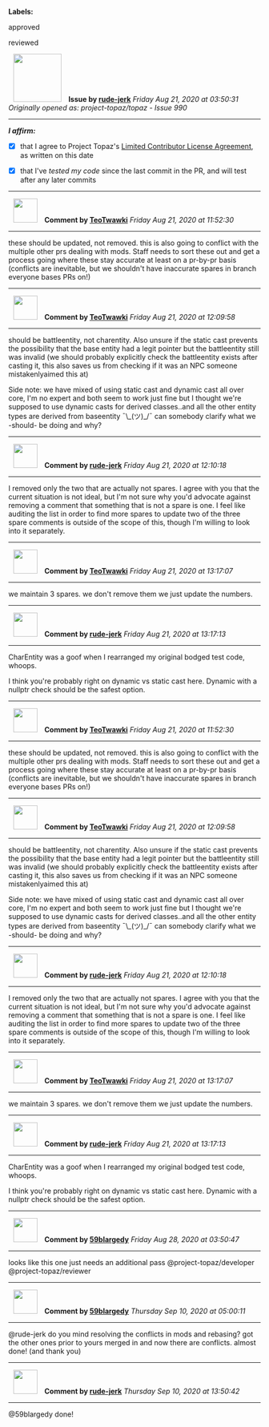 **Labels:**

approved

reviewed



<a href="https://github.com/rude-jerk"><img src="https://avatars0.githubusercontent.com/u/9592857?v=4" width="96" height="96" hspace="10"></img></a> **Issue by [rude-jerk](https://github.com/rude-jerk)**
_Friday Aug 21, 2020 at 03:50:31_
_Originally opened as: project-topaz/topaz - Issue 990_

----

<!-- place 'x' mark between square [] brackets to affirm: -->
**_I affirm:_**
- [x] that I agree to Project Topaz's [Limited Contributor License Agreement](http://project-topaz.com/blob/release/CONTRIBUTOR_AGREEMENT.md), as written on this date
- [x] that I've _tested my code_ since the last commit in the PR, and will test after any later commits




----
<a href="https://github.com/TeoTwawki"><img src="https://avatars0.githubusercontent.com/u/6871475?v=4" width="48" height="48" hspace="10"></img></a> **Comment by [TeoTwawki](https://github.com/TeoTwawki)**
_Friday Aug 21, 2020 at 11:52:30_

----

these should be updated, not removed. this is also going to conflict with the multiple other prs dealing with mods. Staff needs to sort these out and get a process going where these stay accurate at least on a pr-by-pr basis (conflicts are inevitable, but we shouldn't have inaccurate spares in branch everyone bases PRs on!)


----
<a href="https://github.com/TeoTwawki"><img src="https://avatars0.githubusercontent.com/u/6871475?v=4" width="48" height="48" hspace="10"></img></a> **Comment by [TeoTwawki](https://github.com/TeoTwawki)**
_Friday Aug 21, 2020 at 12:09:58_

----

should be battleentity, not charentity. Also unsure if the static cast prevents the possibility that the base entity had a legit pointer but the battleentity still was invalid (we should probably explicitly check the battleentity exists after casting it, this also saves us from checking if it was an NPC someone mistakenlyaimed this at)

Side note: we have mixed of using static cast and dynamic cast all over core, I'm no expert and both seem to work just fine but I thought we're supposed to use dynamic casts for derived classes..and all the other entity types are derived from baseentity ¯\\\_(ツ)\_/¯ can somebody clarify what we -should- be doing and why?


----
<a href="https://github.com/rude-jerk"><img src="https://avatars0.githubusercontent.com/u/9592857?v=4" width="48" height="48" hspace="10"></img></a> **Comment by [rude-jerk](https://github.com/rude-jerk)**
_Friday Aug 21, 2020 at 12:10:18_

----

I removed only the two that are actually not spares. I agree with you that the current situation is not ideal, but I'm not sure why you'd advocate against removing a comment that something that is not a spare is one. I feel like auditing the list in order to find more spares to update two of the three spare comments is outside of the scope of this, though I'm willing to look into it separately. 


----
<a href="https://github.com/TeoTwawki"><img src="https://avatars0.githubusercontent.com/u/6871475?v=4" width="48" height="48" hspace="10"></img></a> **Comment by [TeoTwawki](https://github.com/TeoTwawki)**
_Friday Aug 21, 2020 at 13:17:07_

----

we maintain 3 spares. we don't remove them we just update the numbers.


----
<a href="https://github.com/rude-jerk"><img src="https://avatars0.githubusercontent.com/u/9592857?v=4" width="48" height="48" hspace="10"></img></a> **Comment by [rude-jerk](https://github.com/rude-jerk)**
_Friday Aug 21, 2020 at 13:17:13_

----

CharEntity was a goof when I rearranged my original bodged test code, whoops.

I think you're probably right on dynamic vs static cast here. Dynamic with a nullptr check should be the safest option. 


----
<a href="https://github.com/TeoTwawki"><img src="https://avatars0.githubusercontent.com/u/6871475?v=4" width="48" height="48" hspace="10"></img></a> **Comment by [TeoTwawki](https://github.com/TeoTwawki)**
_Friday Aug 21, 2020 at 11:52:30_

----

these should be updated, not removed. this is also going to conflict with the multiple other prs dealing with mods. Staff needs to sort these out and get a process going where these stay accurate at least on a pr-by-pr basis (conflicts are inevitable, but we shouldn't have inaccurate spares in branch everyone bases PRs on!)


----
<a href="https://github.com/TeoTwawki"><img src="https://avatars0.githubusercontent.com/u/6871475?v=4" width="48" height="48" hspace="10"></img></a> **Comment by [TeoTwawki](https://github.com/TeoTwawki)**
_Friday Aug 21, 2020 at 12:09:58_

----

should be battleentity, not charentity. Also unsure if the static cast prevents the possibility that the base entity had a legit pointer but the battleentity still was invalid (we should probably explicitly check the battleentity exists after casting it, this also saves us from checking if it was an NPC someone mistakenlyaimed this at)

Side note: we have mixed of using static cast and dynamic cast all over core, I'm no expert and both seem to work just fine but I thought we're supposed to use dynamic casts for derived classes..and all the other entity types are derived from baseentity ¯\\\_(ツ)\_/¯ can somebody clarify what we -should- be doing and why?


----
<a href="https://github.com/rude-jerk"><img src="https://avatars0.githubusercontent.com/u/9592857?v=4" width="48" height="48" hspace="10"></img></a> **Comment by [rude-jerk](https://github.com/rude-jerk)**
_Friday Aug 21, 2020 at 12:10:18_

----

I removed only the two that are actually not spares. I agree with you that the current situation is not ideal, but I'm not sure why you'd advocate against removing a comment that something that is not a spare is one. I feel like auditing the list in order to find more spares to update two of the three spare comments is outside of the scope of this, though I'm willing to look into it separately. 


----
<a href="https://github.com/TeoTwawki"><img src="https://avatars0.githubusercontent.com/u/6871475?v=4" width="48" height="48" hspace="10"></img></a> **Comment by [TeoTwawki](https://github.com/TeoTwawki)**
_Friday Aug 21, 2020 at 13:17:07_

----

we maintain 3 spares. we don't remove them we just update the numbers.


----
<a href="https://github.com/rude-jerk"><img src="https://avatars0.githubusercontent.com/u/9592857?v=4" width="48" height="48" hspace="10"></img></a> **Comment by [rude-jerk](https://github.com/rude-jerk)**
_Friday Aug 21, 2020 at 13:17:13_

----

CharEntity was a goof when I rearranged my original bodged test code, whoops.

I think you're probably right on dynamic vs static cast here. Dynamic with a nullptr check should be the safest option. 


----
<a href="https://github.com/59blargedy"><img src="https://avatars0.githubusercontent.com/u/52636208?v=4" width="48" height="48" hspace="10"></img></a> **Comment by [59blargedy](https://github.com/59blargedy)**
_Friday Aug 28, 2020 at 03:50:47_

----

looks like this one just needs an additional pass @project-topaz/developer  @project-topaz/reviewer 


----
<a href="https://github.com/59blargedy"><img src="https://avatars0.githubusercontent.com/u/52636208?v=4" width="48" height="48" hspace="10"></img></a> **Comment by [59blargedy](https://github.com/59blargedy)**
_Thursday Sep 10, 2020 at 05:00:11_

----

@rude-jerk do you mind resolving the conflicts in mods and rebasing? got the other ones prior to yours merged in and now there are conflicts. almost done! (and thank you)


----
<a href="https://github.com/rude-jerk"><img src="https://avatars0.githubusercontent.com/u/9592857?v=4" width="48" height="48" hspace="10"></img></a> **Comment by [rude-jerk](https://github.com/rude-jerk)**
_Thursday Sep 10, 2020 at 13:50:42_

----

@59blargedy done!
